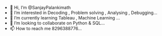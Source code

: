 - 👋 Hi, I’m @SanjayPalankimath
- 👀 I’m interested in Decoding , Problem solving , Analysing , Debugging...
- 🌱 I’m currently learning Tableau , Machine Learning ...
- 💞️ I’m looking to collaborate on Python & SQL...
- 📫 How to reach me 8296388776...

<!---
SanjayPalankimath/SanjayPalankimath is a ✨ special ✨ repository because its `README.md` (this file) appears on your GitHub profile.
You can click the Preview link to take a look at your changes.
--->
